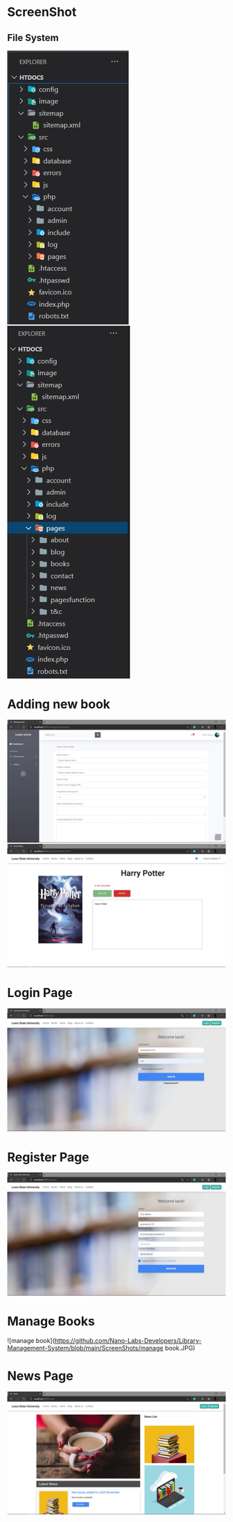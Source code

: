 # ScreenShot

## File System
![FileHandling](https://github.com/Nano-Labs-Developers/Library-Management-System/blob/main/ScreenShots/FileHandling.JPG) <br />
![FileHandling_2](https://github.com/Nano-Labs-Developers/Library-Management-System/blob/main/ScreenShots/FileHandling_2.JPG)
<br />

# Adding new book
![addbook](https://github.com/Nano-Labs-Developers/Library-Management-System/blob/main/ScreenShots/addbook.JPG)
![book_notavaila](https://github.com/Nano-Labs-Developers/Library-Management-System/blob/main/ScreenShots/book_notavaila.JPG)
<br />

# Login Page
![login_page](https://github.com/Nano-Labs-Developers/Library-Management-System/blob/main/ScreenShots/login_page.JPG)
<br />

# Register Page
![register_page](https://github.com/Nano-Labs-Developers/Library-Management-System/blob/main/ScreenShots/register_page.JPG)
<br />

# Manage Books
![manage book](https://github.com/Nano-Labs-Developers/Library-Management-System/blob/main/ScreenShots/manage book.JPG)
<br />

# News Page
![news](https://github.com/Nano-Labs-Developers/Library-Management-System/blob/main/ScreenShots/news.JPG)
